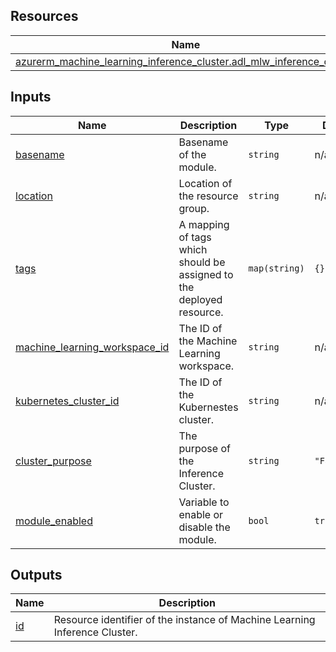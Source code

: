 <!-- BEGIN_TF_DOCS -->
## Resources

| Name | Type |
|------|------|
| [azurerm_machine_learning_inference_cluster.adl_mlw_inference_cluster](https://registry.terraform.io/providers/hashicorp/azurerm/latest/docs/resources/machine_learning_inference_cluster) | resource |

## Inputs

| Name | Description | Type | Default | Required |
|------|-------------|------|---------|:--------:|
| <a name="input_basename"></a> [basename](#input\_basename) | Basename of the module. | `string` | n/a | yes |
| <a name="input_location"></a> [location](#input\_location) | Location of the resource group. | `string` | n/a | yes |
| <a name="input_tags"></a> [tags](#input\_tags) | A mapping of tags which should be assigned to the deployed resource. | `map(string)` | `{}` | no |
| <a name="input_machine_learning_workspace_id"></a> [machine\_learning\_workspace\_id](#input\_machine\_learning\_workspace\_id) | The ID of the Machine Learning workspace. | `string` | n/a | yes |
| <a name="input_kubernetes_cluster_id"></a> [kubernetes\_cluster\_id](#input\_kubernetes\_cluster\_id) | The ID of the Kubernestes cluster. | `string` | n/a | yes |
| <a name="input_cluster_purpose"></a> [cluster\_purpose](#input\_cluster\_purpose) | The purpose of the Inference Cluster. | `string` | `"FastProd"` | no |
| <a name="input_module_enabled"></a> [module\_enabled](#input\_module\_enabled) | Variable to enable or disable the module. | `bool` | `true` | no |

## Outputs

| Name | Description |
|------|-------------|
| <a name="output_id"></a> [id](#output\_id) | Resource identifier of the instance of Machine Learning Inference Cluster. |
<!-- END_TF_DOCS -->